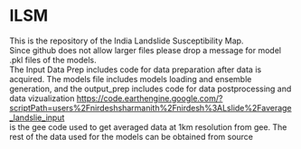 # ILSM

This is the repository of the India Landslide Susceptibility Map.  
Since github does not allow larger files please drop a message for model .pkl files of the models.  
The Input Data Prep includes code for data preparation after data is acquired. The models file includes models loading and ensemble generation, and the output_prep includes code for data postprocessing and data vizualization
https://code.earthengine.google.com/?scriptPath=users%2Fnirdeshsharmanith%2Fnirdesh%3ALslide%2Faverage_landslie_input  
is the gee code used to get averaged data at 1km resolution from gee. The rest of the data used for the models can be obtained from source
